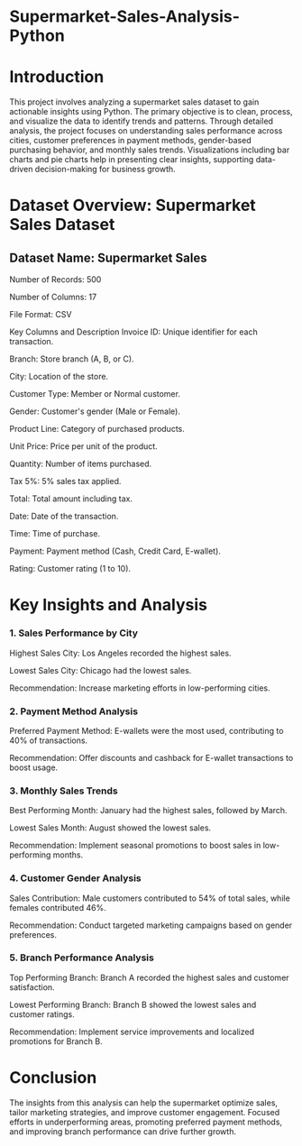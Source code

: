 # Supermarket-Sales-Analysis-Python
# Introduction
This project involves analyzing a supermarket sales dataset to gain actionable insights using Python. The primary objective is to clean, process, and visualize the data to identify trends and patterns. Through detailed analysis, the project focuses on understanding sales performance across cities, customer preferences in payment methods, gender-based purchasing behavior, and monthly sales trends. Visualizations including bar charts and pie charts help in presenting clear insights, supporting data-driven decision-making for business growth.

# Dataset Overview: Supermarket Sales Dataset
## Dataset Name: Supermarket Sales

Number of Records: 500

Number of Columns: 17

File Format: CSV

Key Columns and Description
Invoice ID: Unique identifier for each transaction.

Branch: Store branch (A, B, or C).

City: Location of the store.

Customer Type: Member or Normal customer.

Gender: Customer's gender (Male or Female).

Product Line: Category of purchased products.

Unit Price: Price per unit of the product.

Quantity: Number of items purchased.

Tax 5%: 5% sales tax applied.

Total: Total amount including tax.



Date: Date of the transaction.

Time: Time of purchase.

Payment: Payment method (Cash, Credit Card, E-wallet).

Rating: Customer rating (1 to 10).


# Key Insights and Analysis

### 1. Sales Performance by City

Highest Sales City: Los Angeles recorded the highest sales.

Lowest Sales City: Chicago had the lowest sales.

Recommendation: Increase marketing efforts in low-performing cities.

### 2. Payment Method Analysis

Preferred Payment Method: E-wallets were the most used, contributing to 40% of transactions.

Recommendation: Offer discounts and cashback for E-wallet transactions to boost usage.

### 3. Monthly Sales Trends

Best Performing Month: January had the highest sales, followed by March.

Lowest Sales Month: August showed the lowest sales.

Recommendation: Implement seasonal promotions to boost sales in low-performing months.

### 4. Customer Gender Analysis

Sales Contribution: Male customers contributed to 54% of total sales, while females contributed 46%.

Recommendation: Conduct targeted marketing campaigns based on gender preferences.

### 5. Branch Performance Analysis

Top Performing Branch: Branch A recorded the highest sales and customer satisfaction.

Lowest Performing Branch: Branch B showed the lowest sales and customer ratings.

Recommendation: Implement service improvements and localized promotions for Branch B.

# Conclusion
The insights from this analysis can help the supermarket optimize sales, tailor marketing strategies, and improve customer engagement. Focused efforts in underperforming areas, promoting preferred payment methods, and improving branch performance can drive further growth.
